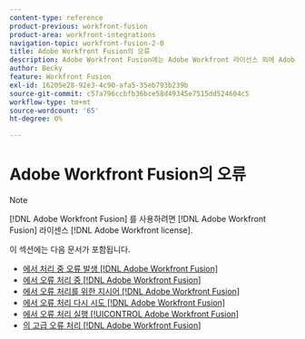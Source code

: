 ```yaml
---
content-type: reference
product-previous: workfront-fusion
product-area: workfront-integrations
navigation-topic: workfront-fusion-2-0
title: Adobe Workfront Fusion의 오류
description: Adobe Workfront Fusion에는 Adobe Workfront 라이선스 외에 Adobe Workfront Fusion 라이센스가 필요합니다.
author: Becky
feature: Workfront Fusion
exl-id: 16205e28-92e3-4c90-afa5-35eb793b239b
source-git-commit: c57a796ccbfb36bce58d49345e7515dd524604c5
workflow-type: tm+mt
source-wordcount: '65'
ht-degree: 0%

---
```


# Adobe Workfront Fusion의 오류

>[!NOTE]
>
>[!DNL Adobe Workfront Fusion] 를 사용하려면 [!DNL Adobe Workfront Fusion] 라이센스 [!DNL Adobe Workfront license].

이 섹션에는 다음 문서가 포함됩니다.

* [에서 처리 중 오류 발생 [!DNL Adobe Workfront Fusion]](../../workfront-fusion/errors/error-processing.md)
* [에서 오류 처리 중 [!DNL Adobe Workfront Fusion]](../../workfront-fusion/errors/error-handling.md)
* [에서 오류 처리를 위한 지시어 [!DNL Adobe Workfront Fusion]](../../workfront-fusion/errors/directives-for-error-handling.md)
* [에서 오류 처리 다시 시도 [!DNL Adobe Workfront Fusion]](../../workfront-fusion/errors/retry.md)
* [에서 오류 처리 실행 [!UICONTROL Adobe Workfront Fusion]](../../workfront-fusion/errors/throw.md)
* [의 고급 오류 처리 [!DNL Adobe Workfront Fusion]](../../workfront-fusion/errors/advanced-error-handling.md)
